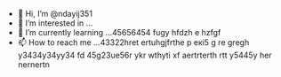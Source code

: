 - 👋 Hi, I’m @ndayij351
- 👀 I’m interested in ...
- 🌱 I’m currently learning ...45656454 fugy hfdzh e hzfgf
- 📫 How to reach me ...43322hret ertuhgjfrthe р екі5 g re gregh y3434y34yy34  fd
45g23ue56r ykr wthyti xf aertrterth rtt y5445y her nernertn
<!---
ndayij351/ndayij351 is a ✨ special ✨ repository because its `README.md` (this file) appears on your GitHub profile.
You can click the Preview link to take a look at your changes.
--->
